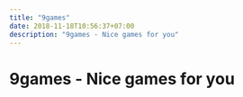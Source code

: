 ```yaml
---
title: "9games"
date: 2018-11-18T10:56:37+07:00
description: "9games - Nice games for you"
---
```

# 9games - Nice games for you